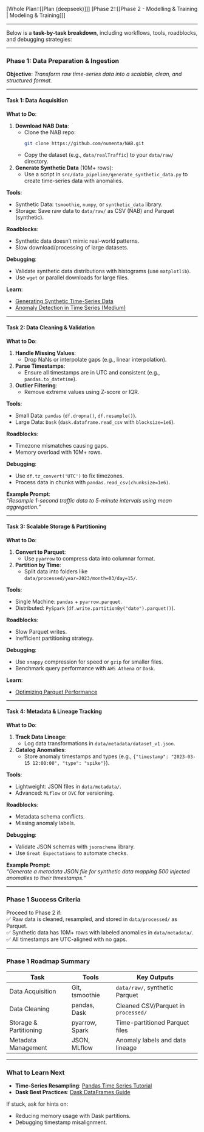 [Whole Plan::[[Plan (deepseek)]]]
[Phase 2::[[Phase 2 - Modelling & Training | Modeling & Training]]]

---
 Below is a **task-by-task breakdown**, including workflows, tools, roadblocks, and debugging strategies:

---

### **Phase 1: Data Preparation & Ingestion**  
**Objective**: *Transform raw time-series data into a scalable, clean, and structured format.*  

---

#### **Task 1: Data Acquisition**  
**What to Do**:  
1. **Download NAB Data**:  
   - Clone the NAB repo:  
     ```bash  
     git clone https://github.com/numenta/NAB.git  
     ```  
   - Copy the dataset (e.g., `data/realTraffic`) to your `data/raw/` directory.  
2. **Generate Synthetic Data** (10M+ rows):  
   - Use a script in `src/data_pipeline/generate_synthetic_data.py` to create time-series data with anomalies.  

**Tools**:  
- Synthetic Data: `tsmoothie`, `numpy`, or `synthetic_data` library.  
- Storage: Save raw data to `data/raw/` as CSV (NAB) and Parquet (synthetic).  

**Roadblocks**:  
- Synthetic data doesn’t mimic real-world patterns.  
- Slow download/processing of large datasets.  

**Debugging**:  
- Validate synthetic data distributions with histograms (use `matplotlib`).  
- Use `wget` or parallel downloads for large files.  

**Learn**:  
- [Generating Synthetic Time-Series Data](https://towardsdatascience.com/synthetic-time-series-data-generation-6b6c2c6a48ff)  
- [Anomaly Detection in Time Series (Medium)](https://towardsdatascience.com/anomaly-detection-in-time-series-systems-1e83d9b28622)  

---

#### **Task 2: Data Cleaning & Validation**  
**What to Do**:  
1. **Handle Missing Values**:  
   - Drop NaNs or interpolate gaps (e.g., linear interpolation).  
2. **Parse Timestamps**:  
   - Ensure all timestamps are in UTC and consistent (e.g., `pandas.to_datetime`).  
3. **Outlier Filtering**:  
   - Remove extreme values using Z-score or IQR.  

**Tools**:  
- Small Data: `pandas` (`df.dropna()`, `df.resample()`).  
- Large Data: `Dask` (`dask.dataframe.read_csv` with `blocksize=1e6`).  

**Roadblocks**:  
- Timezone mismatches causing gaps.  
- Memory overload with 10M+ rows.  

**Debugging**:  
- Use `df.tz_convert('UTC')` to fix timezones.  
- Process data in chunks with `pandas.read_csv(chunksize=1e6)`.  

**Example Prompt**:  
*“Resample 1-second traffic data to 5-minute intervals using mean aggregation.”*  

---

#### **Task 3: Scalable Storage & Partitioning**  
**What to Do**:  
1. **Convert to Parquet**:  
   - Use `pyarrow` to compress data into columnar format.  
2. **Partition by Time**:  
   - Split data into folders like `data/processed/year=2023/month=03/day=15/`.  

**Tools**:  
- Single Machine: `pandas` + `pyarrow.parquet`.  
- Distributed: `PySpark` (`df.write.partitionBy("date").parquet()`).  

**Roadblocks**:  
- Slow Parquet writes.  
- Inefficient partitioning strategy.  

**Debugging**:  
- Use `snappy` compression for speed or `gzip` for smaller files.  
- Benchmark query performance with `AWS Athena` or `Dask`.  

**Learn**:  
- [Optimizing Parquet Performance](https://arrow.apache.org/docs/python/parquet.html)  

---

#### **Task 4: Metadata & Lineage Tracking**  
**What to Do**:  
1. **Track Data Lineage**:  
   - Log data transformations in `data/metadata/dataset_v1.json`.  
2. **Catalog Anomalies**:  
   - Store anomaly timestamps and types (e.g., `{"timestamp": "2023-03-15 12:00:00", "type": "spike"}`).  

**Tools**:  
- Lightweight: JSON files in `data/metadata/`.  
- Advanced: `MLflow` or `DVC` for versioning.  

**Roadblocks**:  
- Metadata schema conflicts.  
- Missing anomaly labels.  

**Debugging**:  
- Validate JSON schemas with `jsonschema` library.  
- Use `Great Expectations` to automate checks.  

**Example Prompt**:  
*“Generate a metadata JSON file for synthetic data mapping 500 injected anomalies to their timestamps.”*  

---

### **Phase 1 Success Criteria**  
Proceed to Phase 2 if:  
✅ Raw data is cleaned, resampled, and stored in `data/processed/` as Parquet.  
✅ Synthetic data has 10M+ rows with labeled anomalies in `data/metadata/`.  
✅ All timestamps are UTC-aligned with no gaps.  

---

### **Phase 1 Roadmap Summary**  
| Task                | Tools               | Key Outputs                     |  
|---------------------|---------------------|---------------------------------|  
| Data Acquisition    | Git, tsmoothie      | `data/raw/`, synthetic Parquet |  
| Data Cleaning       | pandas, Dask        | Cleaned CSV/Parquet in `processed/` |  
| Storage & Partitioning | pyarrow, Spark  | Time-partitioned Parquet files  |  
| Metadata Management | JSON, MLflow        | Anomaly labels and data lineage |  

---

### **What to Learn Next**  
- **Time-Series Resampling**: [Pandas Time Series Tutorial](https://pandas.pydata.org/pandas-docs/stable/user_guide/timeseries.html)  
- **Dask Best Practices**: [Dask DataFrames Guide](https://docs.dask.org/en/stable/dataframe.html)  

If stuck, ask for hints on:  
- Reducing memory usage with Dask partitions.  
- Debugging timestamp misalignment.